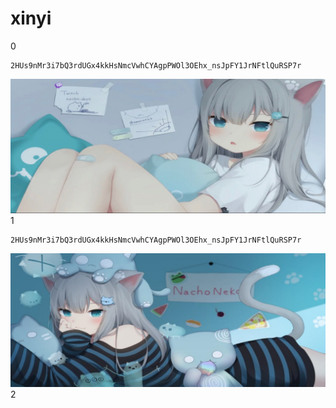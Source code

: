 # xinyi
0
```
2HUs9nMr3i7bQ3rdUGx4kkHsNmcVwhCYAgpPWOl3OEhx_nsJpFY1JrNFtlQuRSP7r
```
![0.JPEG](image/0.JPEG)
1
```
2HUs9nMr3i7bQ3rdUGx4kkHsNmcVwhCYAgpPWOl3OEhx_nsJpFY1JrNFtlQuRSP7r
```
![1.jpeg](image/1.jpeg)
2

